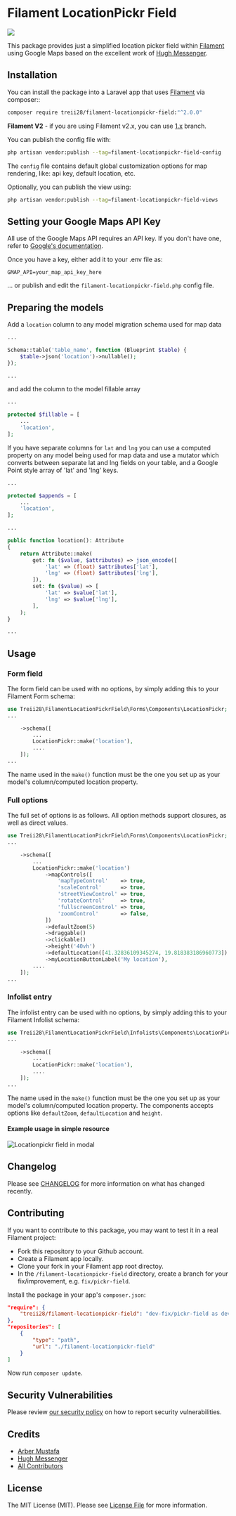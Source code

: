# Filament LocationPickr Field

![](https://banners.beyondco.de/Filament%20LocationPickr%20Field.png?theme=light&packageManager=composer+require&packageName=treii28%2Ffilament-locationpickr-field%3A%22%5E2.0.0%22&pattern=architect&style=style_1&description=Just+a+simple+location+picker+field+for+Filament+Php+using+Google+Maps&md=1&showWatermark=0&fontSize=100px&images=location-marker)

This package provides just a simplified location picker field within [Filament](https://filamentphp.com) using Google Maps based on the excellent work of [Hugh Messenger](https://filamentphp.com/plugins/cheesegrits-google-maps).

## Installation

You can install the package into a Laravel app that uses [Filament](https://filamentphp.com) via composer::

```bash
composer require treii28/filament-locationpickr-field:"^2.0.0"
```

**Filament V2** - if you are using Filament v2.x, you can use [1.x](https://github.com/treii28/filament-locationpickr-field/tree/1.x) branch.

You can publish the config file with:

```bash
php artisan vendor:publish --tag=filament-locationpickr-field-config
```

The `config` file contains default global customization options for map rendering, like: api key, default location, etc.

Optionally, you can publish the view using:

```bash
php artisan vendor:publish --tag=filament-locationpickr-field-views
```

## Setting your Google Maps API Key

All use of the Google Maps API requires an API key. If you don't have one, refer to [Google's documentation](https://developers.google.com/maps/documentation/javascript/get-api-key).

Once you have a key, either add it to your .env file as:

```
GMAP_API=your_map_api_key_here
```

... or publish and edit the `filament-locationpickr-field.php` config file.

## Preparing the models

Add a `location` column to any model migration schema used for map data

```php
...

Schema::table('table_name', function (Blueprint $table) {
    $table->json('location')->nullable();
});

...
```

and add the column to the model fillable array

```php
...

protected $fillable = [
    ...
    'location',
];
```

If you have separate columns for `lat` and `lng` you can use a computed property on any model being used for map data and use a mutator which converts between separate lat and lng fields on your table, and a Google Point style array of 'lat' and 'lng' keys.

```php
...

protected $appends = [
    ...
    'location',
];

...

public function location(): Attribute
{
    return Attribute::make(
        get: fn ($value, $attributes) => json_encode([
            'lat' => (float) $attributes['lat'],
            'lng' => (float) $attributes['lng'],
        ]),
        set: fn ($value) => [
            'lat' => $value['lat'],
            'lng' => $value['lng'],
        ],
    );
}

...
```

## Usage

### Form field

The form field can be used with no options, by simply adding this to your Filament Form schema:

```php
use Treii28\FilamentLocationPickrField\Forms\Components\LocationPickr;
...

    ->schema([
        ...
        LocationPickr::make('location'),
        ....
    ]);
...
```

The name used in the `make()` function must be the one you set up as your model's column/computed location property.

### Full options

The full set of options is as follows. All option methods support closures, as well as direct values.

```php
use Treii28\FilamentLocationPickrField\Forms\Components\LocationPickr;
...

    ->schema([
        ...
        LocationPickr::make('location')
            ->mapControls([
                'mapTypeControl'    => true,
                'scaleControl'      => true,
                'streetViewControl' => true,
                'rotateControl'     => true,
                'fullscreenControl' => true,
                'zoomControl'       => false,
            ])
            ->defaultZoom(5)
            ->draggable()
            ->clickable()
            ->height('40vh')
            ->defaultLocation([41.32836109345274, 19.818383186960773])
            ->myLocationButtonLabel('My location'),
        ....
    ]);
...
```

### Infolist entry

The infolist entry can be used with no options, by simply adding this to your Filament Infolist schema:

```php
use Treii28\FilamentLocationPickrField\Infolists\Components\LocationPickr;
...

    ->schema([
        ...
        LocationPickr::make('location'),
        ....
    ]);
...
```

The name used in the `make()` function must be the one you set up as your model's column/computed location property. The components accepts options like `defaultZoom`, `defaultLocation` and `height`.

#### Example usage in simple resource

![Locationpickr field in modal](./docs/images/locationpickr.png)

## Changelog

Please see [CHANGELOG](CHANGELOG.md) for more information on what has changed recently.

## Contributing

If you want to contribute to this package, you may want to test it in a real Filament project:

-   Fork this repository to your Github account.
-   Create a Filament app locally.
-   Clone your fork in your Filament app root directoy.
-   In the `/filament-locationpickr-field` directory, create a branch for your fix/improvement, e.g. `fix/pickr-field`.

Install the package in your app's `composer.json`:

```json
"require": {
    "treii28/filament-locationpickr-field": "dev-fix/pickr-field as dev-main",
},
"repositories": [
    {
        "type": "path",
        "url": "./filament-locationpickr-field"
    }
]
```

Now run `composer update`.

## Security Vulnerabilities

Please review [our security policy](../../security/policy) on how to report security vulnerabilities.

## Credits

-   [Arber Mustafa](https://github.com/treii28)
-   [Hugh Messenger](https://github.com/cheesegrits)
-   [All Contributors](../../contributors)

## License

The MIT License (MIT). Please see [License File](LICENSE.md) for more information.
